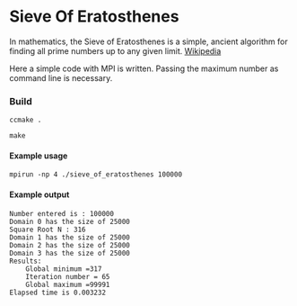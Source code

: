 # Sieve Of Eratosthenes

In mathematics, the Sieve of Eratosthenes is a simple, ancient algorithm for finding all prime numbers up to any given limit. 
[Wikipedia](https://en.wikipedia.org/wiki/Sieve_of_Eratosthenes)

Here a simple code with MPI is written. 
Passing the maximum number as command line is necessary. 
### Build
```
ccmake . 
```
```
make
```
#### Example usage
```
mpirun -np 4 ./sieve_of_eratosthenes 100000
```
#### Example output 
```
Number entered is : 100000
Domain 0 has the size of 25000
Square Root N : 316
Domain 1 has the size of 25000
Domain 2 has the size of 25000
Domain 3 has the size of 25000
Results: 
    Global minimum =317
    Iteration number = 65
    Global maximum =99991
Elapsed time is 0.003232
```
